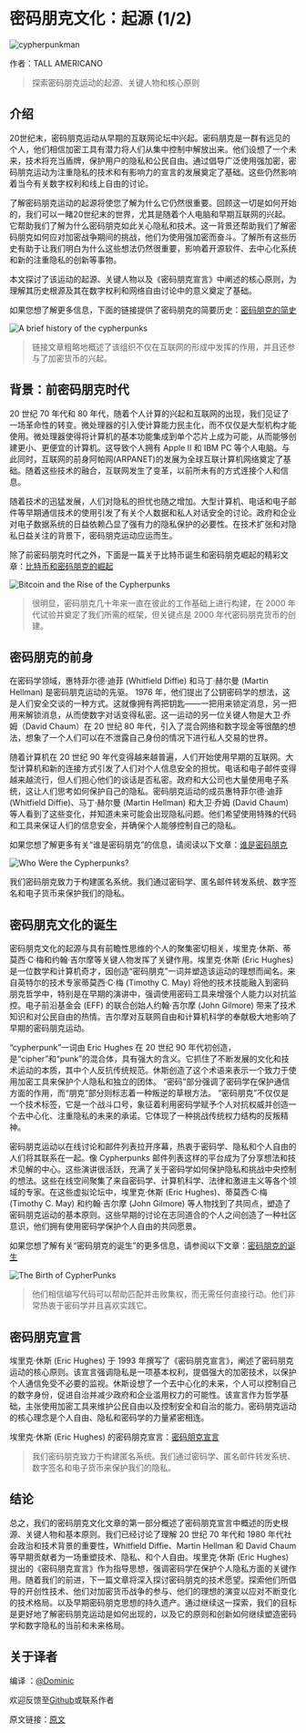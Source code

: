 # 密码朋克文化：起源 (1/2) 

![cypherpunkman](img/cypherpunkman.jpg)

作者：TALL AMERICANO

> 探索密码朋克运动的起源、关键人物和核心原则


## 介绍

20世纪末，密码朋克运动从早期的互联网论坛中兴起。密码朋克是一群有远见的个人，他们相信加密工具有潜力将人们从集中控制中解放出来。他们设想了一个未来，技术将充当盾牌，保护用户的隐私和公民自由。通过倡导广泛使用强加密，密码朋克运动为注重隐私的技术和有影响力的宣言的发展奠定了基础。这些仍然影响着当今有关数字权利和线上自由的讨论。

了解密码朋克运动的起源将使您了解为什么它仍然很重要。回顾这一切是如何开始的，我们可以一睹20世纪末的世界，尤其是随着个人电脑和早期互联网的兴起。它帮助我们了解为什么密码朋克如此关心隐私和技术。这一背景还帮助我们了解密码朋克如何应对加密战争期间的挑战，他们为使用强加密而奋斗。了解所有这些历史有助于让我们明白为什么这些想法仍然很重要，影响着开源软件、去中心化系统和新的注重隐私的创新等事物。

本文探讨了该运动的起源、关键人物以及《密码朋克宣言》中阐述的核心原则，为理解其历史根源及其在数字权利和网络自由讨论中的意义奠定了基础。

如果您想了解更多信息，下面的链接提供了密码朋克的简要历史：[密码朋克的简史](https://medium.com/thedarkside/a-brief-history-of-the-cypherpunks-31ae447a14f)

![A brief history of the cypherpunks](img/Abriefhistoryofthecypherpunks.webp)

> 链接文章粗略地概述了该组织不仅在互联网的形成中发挥的作用，并且还参与了加密货币的兴起。


## 背景：前密码朋克时代

20 世纪 70 年代和 80 年代，随着个人计算的兴起和互联网的出现，我们见证了一场革命性的转变。微处理器的引入使计算能力民主化，而不仅仅是大型机构才能使用。微处理器使得将计算机的基本功能集成到单个芯片上成为可能，从而能够创建更小、更便宜的计算机。这导致个人拥有 Apple II 和 IBM PC 等个人电脑。与此同时，互联网的前身阿帕网(ARPANET)的发展为全球互联计算机网络奠定了基础。随着这些技术的融合，互联网发生了变革，以前所未有的方式连接个人和信息。

随着技术的迅猛发展，人们对隐私的担忧也随之增加。大型计算机、电话和电子邮件等早期通信技术的使用引发了有关个人数据和私人对话安全的讨论。政府和企业对电子数据系统的日益依赖凸显了强有力的隐私保护的必要性。在技​​术扩张和对隐私日益关注的背景下，密码朋克运动应运而生。

除了前密码朋克时代之外，下面是一篇关于比特币诞生和密码朋克崛起的精彩文章：[比特币和密码朋克的崛起](https://www.coindesk.com/markets/2016/04/09/bitcoin-and-the-rise-of-the-cypherpunks/?ref=cypherpunktimes.com)

![Bitcoin and the Rise of the Cypherpunks](img/BitcoinandtheRiseoftheCypherpunks.png)

> 很明显，密码朋克几十年来一直在彼此的工作基础上进行构建，在 2000 年代试验并奠定了我们所需的框架，但关键点是 2000 年代密码朋克货币的创建。


## 密码朋克的前身

在密码学领域，惠特菲尔德·迪菲 (Whitfield Diffie) 和马丁·赫尔曼 (Martin Hellman) 是密码朋克运动的先驱。 1976 年，他们提出了公钥密码学的想法，这是人们安全交谈的一种方式。这就像拥有两把钥匙——一把用来锁定消息，另一把用来解锁消息，从而使数字对话变得私密。这一运动的另一位关键人物是大卫·乔姆（David Chaum）在 20 世纪 80 年代，引入了混合网络和数字现金等很酷的想法，想象了一个人们可以在不泄露自己身份的情况下进行私人交易的世界。

随着计算机在 20 世纪 90 年代变得越来越普遍，人们开始使用早期的互联网。大型计算机和新的连接方式引发了人们对个人信息安全的担忧。电话和电子邮件变得越来越流行，但人们担心他们的谈话是否私密。政府和大公司也大量使用电子系统，这让人们思考如何保护自己的隐私。密码朋克运动的成员惠特菲尔德·迪菲 (Whitfield Diffie)、马丁·赫尔曼 (Martin Hellman) 和大卫·乔姆 (David Chaum) 等人看到了这些变化，并知道未来可能会出现隐私问题。他们希望使用特殊的代码和工具来保证人们的信息安全，并确保个人能够控制自己的隐私。

如果您想了解更多有关“谁是密码朋克”的信息，请阅读以下文章：[谁是密码朋克](https://medium.com/coinmonks/who-were-the-cypherpunks-c6f081689e16)

![Who Were the Cypherpunks?](img/WhoWeretheCypherpunks?.png)

我们密码朋克致力于构建匿名系统。我们通过密码学、匿名邮件转发系统、数字签名和电子货币来保护我们的隐私。


## 密码朋克文化的诞生

密码朋克文化的起源与具有前瞻性思维的个人的聚集密切相关，埃里克·休斯、蒂莫西·C·梅和约翰·吉尔摩等关键人物发挥了关键作用。埃里克·休斯 (Eric Hughes) 是一位数学和计算机奇才，因创造“密码朋克”一词并塑造该运动的理想而闻名。来自英特尔的技术专家蒂莫西·C·梅 (Timothy C. May) 将他的技术技能融入到密码朋克哲学中，特别是在早期的演讲中，强调使用密码工具来增强个人能力以对抗监控。电子前沿基金会 (EFF) 的联合创始人约翰·吉尔摩 (John Gilmore) 带来了技术知识和对公民自由的热情。吉尔摩对互联网自由和计算机科学的奉献极大地影响了早期的密码朋克运动。

“cypherpunk”一词由 Eric Hughes 在 20 世纪 90 年代初创造，是“cipher”和“punk”的混合体，具有强大的含义。它抓住了不断发展的文化和技术运动的本质，其中个人反抗传统规范。休斯创造了这个术语来表示一个致力于使用加密工具来保护个人隐私和独立的团体。 “密码”部分强调了密码学在保护通信方面的作用，而“朋克”部分则标志着一种叛逆的草根方法。 “密码朋克”不仅仅是一个技术标签，它是一个战斗口号，象征着利用密码学赋予个人对抗权威并创造一个去中心化、注重隐私的未来的承诺。它体现了一种挑战传统权力结构的反叛精神。

密码朋克运动以在线讨论和邮件列表拉开序幕，热衷于密码学、隐私和个人自由的人们将其联系在一起。像 Cypherpunks 邮件列表这样的平台成为了分享想法和技术见解的中心。这些演讲很活跃，充满了关于密码学如何保护隐私和挑战中央控制的想法。这些在线空间聚集了来自密码学、计算机科学、法律和激进主义等各个领域的专家。在这些虚拟论坛中，埃里克·休斯 (Eric Hughes)、蒂莫西·C·梅 (Timothy C. May) 和约翰·吉尔摩 (John Gilmore) 等人物找到了共同点，塑造了密码朋克运动的基本原则。这些早期的讨论在志同道合的个人之间创造了一种社区意识，他们拥有使用密码学保护个人自由的共同愿景。

如果您想了解有关“密码朋克的诞生”的更多信息，请参阅以下文章：[密码朋克的诞生](https://medium.com/@cipherpunks/the-birth-of-cypherpunks-311a5a458598)

![The Birth of CypherPunks](img/TheBirthofCypherPunks.png)

> 他们相信编写代码可以帮助匹配并击败集权，而无需任何直接行动。他们非常热衷于密码学并且喜欢实践它。


## 密码朋克宣言

埃里克·休斯 (Eric Hughes) 于 1993 年撰写了《密码朋克宣言》，阐述了密码朋克运动的核心原则。该宣言强调隐私是一项基本权利，提倡强大的加密技术，以保护个人通信免受不必要的监视。休斯设想了一个去中心化的未来，个人可以控制自己的数字身份，促进自治并减少政府和企业滥用权力的可能性。该宣言作为哲学基础，主张使用加密工具来维护公民自由以及控制安全和自治的能力。密码朋克运动的核心理念是个人自由、隐私和密码学的力量紧密相连。

埃里克·休斯 (Eric Hughes) 的密码朋克宣言：[密码朋克宣言](https://nakamotoinstitute.org/static/docs/cypherpunk-manifesto.txt?ref=cypherpunktimes.com)

> 我们密码朋克致力于构建匿名系统。我们通过密码学、匿名邮件转发系统、数字签名和电子货币来保护我们的隐私。


## 结论

总之，我们的密码朋克文化文章的第一部分概述了密码朋克宣言中概述的历史根源、关键人物和基本原则。我们已经讨论了理解 20 世纪 70 年代和 1980 年代社会政治和技术背景的重要性，Whitfield Diffie、Martin Hellman 和 David Chaum 等早期贡献者为一场重塑技术、隐私、和个人自由。埃里克·休斯 (Eric Hughes) 提出的《密码朋克宣言》作为指导思想，强调密码学在保护个人隐私方面的关键作用。随着我们的前进，下一篇文章将深入探讨密码朋克的技术愿望。探索他们所倡导的开创性技术、他们对加密货币战争的参与、他们的理想的演变以应对不断变化的技术格局。以及早期密码朋克思想的持久遗产。通过继续这一探索，我们的目标是更好地了解密码朋克运动是如何出现的，以及它的原则和创新如何继续塑造密码学和数字隐私的当前和未来格局。


## 关于译者

编译 ：[@Dominic](https://twitter.com/wanbihou)

欢迎反馈至[Github](https://github.com/DominicTing)或联系作者

原文链接：[原文](https://www.cypherpunktimes.com/cypherpunk-culture-unraveling-the-origins/)
